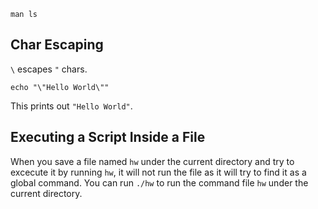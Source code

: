 

```
man ls
```

## Char Escaping

`\` escapes `"` chars.

```
echo "\"Hello World\""
```
This prints out `"Hello World"`.

## Executing a Script Inside a File
When you save a file named `hw` under the current directory and try to excecute it by running `hw`, 
it will not run the file as it will try to find it as a global command. You can run `./hw` to run the command 
file `hw` under the current directory.

